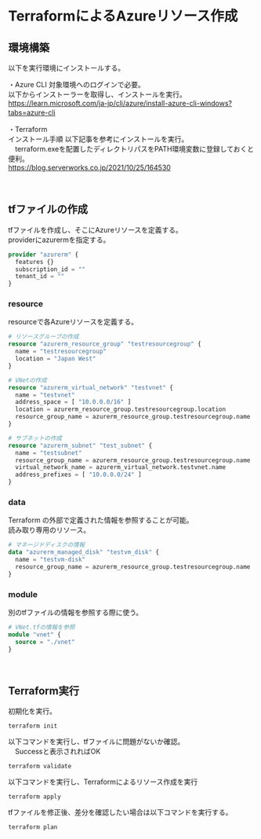 # TerraformによるAzureリソース作成

## 環境構築
以下を実行環境にインストールする。

・Azure CLI
対象環境へのログインで必要。  
以下からインストーラーを取得し、インストールを実行。  
https://learn.microsoft.com/ja-jp/cli/azure/install-azure-cli-windows?tabs=azure-cli
　

・Terraform  
インストール手順
以下記事を参考にインストールを実行。  
　terraform.exeを配置したディレクトリパスをPATH環境変数に登録しておくと便利。  
https://blog.serverworks.co.jp/2021/10/25/164530

<br>

## tfファイルの作成
tfファイルを作成し、そこにAzureリソースを定義する。  
providerにazurermを指定する。  
```sample.tf
provider "azurerm" {
  features {}
  subscription_id = ""
  tenant_id = ""
}
```

### resource
resourceで各Azureリソースを定義する。  
```sample.tf
# リソースグループの作成
resource "azurerm_resource_group" "testresourcegroup" {
  name = "testresourcegroup"
  location = "Japan West"
}

# VNetの作成
resource "azurerm_virtual_network" "testvnet" {
  name = "testvnet"
  address_space = [ "10.0.0.0/16" ]
  location = azurerm_resource_group.testresourcegroup.location
  resource_group_name = azurerm_resource_group.testresourcegroup.name
}

# サブネットの作成
resource "azurerm_subnet" "test_subnet" {
  name = "testsubnet"
  resource_group_name = azurerm_resource_group.testresourcegroup.name
  virtual_network_name = azurerm_virtual_network.testvnet.name
  address_prefixes = [ "10.0.0.0/24" ]
}
```

### data
Terraform の外部で定義された情報を参照することが可能。  
読み取り専用のリソース。
```sample.tf
# マネージドディスクの情報
data "azurerm_managed_disk" "testvm_disk" {
  name = "testvm-disk"
  resource_group_name = azurerm_resource_group.testresourcegroup.name
}
```

### module
別のtfファイルの情報を参照する際に使う。  
```sample.tf
# VNet.tfの情報を参照
module "vnet" {
  source = "./vnet"
}
```

<br>

## Terraform実行
初期化を実行。  
```
terraform init
```

以下コマンドを実行し、tfファイルに問題がないか確認。  
　Successと表示されればOK
```
terraform validate
```

以下コマンドを実行し、Terraformによるリソース作成を実行  
```
terraform apply
```

tfファイルを修正後、差分を確認したい場合は以下コマンドを実行する。  
```
terraform plan
```